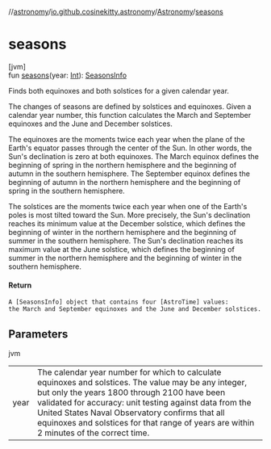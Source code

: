 //[astronomy](../../../index.md)/[io.github.cosinekitty.astronomy](../index.md)/[Astronomy](index.md)/[seasons](seasons.md)

# seasons

[jvm]\
fun [seasons](seasons.md)(year: [Int](https://kotlinlang.org/api/latest/jvm/stdlib/kotlin/-int/index.html)): [SeasonsInfo](../-seasons-info/index.md)

Finds both equinoxes and both solstices for a given calendar year.

The changes of seasons are defined by solstices and equinoxes. Given a calendar year number, this function calculates the March and September equinoxes and the June and December solstices.

The equinoxes are the moments twice each year when the plane of the Earth's equator passes through the center of the Sun. In other words, the Sun's declination is zero at both equinoxes. The March equinox defines the beginning of spring in the northern hemisphere and the beginning of autumn in the southern hemisphere. The September equinox defines the beginning of autumn in the northern hemisphere and the beginning of spring in the southern hemisphere.

The solstices are the moments twice each year when one of the Earth's poles is most tilted toward the Sun. More precisely, the Sun's declination reaches its minimum value at the December solstice, which defines the beginning of winter in the northern hemisphere and the beginning of summer in the southern hemisphere. The Sun's declination reaches its maximum value at the June solstice, which defines the beginning of summer in the northern hemisphere and the beginning of winter in the southern hemisphere.

#### Return

    A [SeasonsInfo] object that contains four [AstroTime] values:
    the March and September equinoxes and the June and December solstices.

## Parameters

jvm

| | |
|---|---|
| year | The calendar year number for which to calculate equinoxes and solstices.     The value may be any integer, but only the years 1800 through 2100 have been     validated for accuracy: unit testing against data from the     United States Naval Observatory confirms that all equinoxes and solstices     for that range of years are within 2 minutes of the correct time. |
